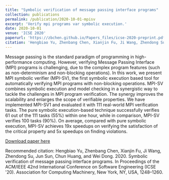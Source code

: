 ```yaml
---
title: "Symbolic verification of message passing interface programs"
collection: publications
permalink: /publication/2020-10-01-mpisv
excerpt: 'Verify mpi programs var symbolic execution.'
date: 2020-10-01
venue: 'ICSE 2020'
paperurl: 'https://zbchen.github.io/Papers_files/icse-2020-preprint.pdf'
citation: 'Hengbiao Yu, Zhenbang Chen, Xianjin Fu, Ji Wang, Zhendong Su, Jun Sun, Chun Huang, and Wei Dong. 2020. Symbolic verification of message passing interface programs. In Proceedings of the ACM/IEEE 42nd International Conference on Software Engineering (ICSE 20). Association for Computing Machinery, New York, NY, USA, 1248–1260.<br><\br>'
---
```

Message passing is the standard paradigm of programming in high-performance computing. However, verifying Message Passing Interface (MPI) programs is challenging, due to the complex program features (such as non-determinism and non-blocking operations). In this work, we present MPI symbolic verifier (MPI-SV), the first symbolic execution based tool for automatically verifying MPI programs with non-blocking operations. MPI-SV combines symbolic execution and model checking in a synergistic way to tackle the challenges in MPI program verification. The synergy improves the scalability and enlarges the scope of verifiable properties. We have implemented MPI-SV1 and evaluated it with 111 real-world MPI verification tasks. The pure symbolic execution-based technique successfully verifies 61 out of the 111 tasks (55%) within one hour, while in comparison, MPI-SV verifies 100 tasks (90%). On average, compared with pure symbolic execution, MPI-SV achieves 19x speedups on verifying the satisfaction of the critical property and 5x speedups on finding violations.

[Download paper here](https://zbchen.github.io/Papers_files/icse-2020-preprint.pdf)

Recommended citation: Hengbiao Yu, Zhenbang Chen, Xianjin Fu, Ji Wang, Zhendong Su, Jun Sun, Chun Huang, and Wei Dong. 2020. Symbolic verification of message passing interface programs. In Proceedings of the ACM/IEEE 42nd International Conference on Software Engineering (ICSE \'20). Association for Computing Machinery, New York, NY, USA, 1248–1260.